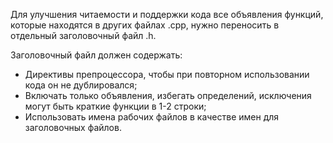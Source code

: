 Для улучшения читаемости и поддержки кода все объявления функций, которые находятся в других файлах .cpp, нужно переносить в отдельный заголовочный файл .h.

Заголовочный файл должен содержать:
- Директивы препроцессора, чтобы при повторном использовании кода он не дублировался;
- Включать только объявления, избегать определений, исключения могут быть краткие функции в 1-2 строки;
- Использовать имена рабочих файлов в качестве имен для заголовочных файлов.